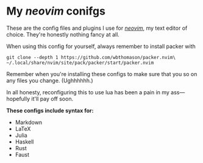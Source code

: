 # My *neovim* conifgs
These are the config files and plugins I use for [*neovim*][nvim], my text
editor of choice. They're honestly nothing fancy at all.

When using this config for yourself, always remember to install packer with
<!--I tried to do a custom install location and nvim did not like it one bit.-->
```
git clone --depth 1 https://github.com/wbthomason/packer.nvim\
~/.local/share/nvim/site/pack/packer/start/packer.nvim
```

Remember when you're installing these configs to make sure that you so on any
files you change. (Ughhhhhh.)

In all honesty, reconfiguring this to use lua has been a pain in my
ass—hopefully it'll pay off soon.

[nvimConf]: https://www.youtube.com/watch?v=w7i4amO_zaE

[nvim]: https://neovim.io/

**These configs include syntax for:**

+ Markdown
+ LaTeX
+ Julia
+ Haskell
+ Rust
+ Faust

